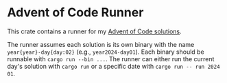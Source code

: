 # Advent of Code Runner

This crate contains a runner for my [Advent of Code solutions](../solutions/).

The runner assumes each solution is its own binary with the name `year{year}-day{day:02}` (e.g., `year2024-day01`).
Each binary should be runnable with `cargo run --bin ...`.
The runner can either run the current day's solution with `cargo run` or a specific date with `cargo run -- run 2024 01`.

